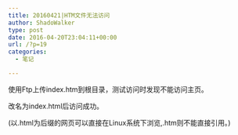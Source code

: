 ```yaml
---
title: 20160421|HTM文件无法访问
author: ShadoWalker
type: post
date: 2016-04-20T23:04:11+00:00
url: /?p=19
categories:
  - 笔记

---
```

使用Ftp上传index.htm到根目录，测试访问时发现不能访问主页。

改名为index.html后访问成功。

(以.html为后缀的网页可以直接在Linux系统下浏览,.htm则不能直接引用。)